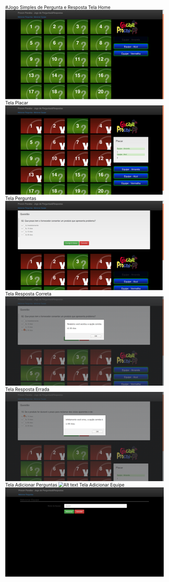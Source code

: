 #Jogo Simples de Pergunta e Resposta
Tela Home
![Alt text](/sprint/home.png?raw=true "Home")
Tela Placar
![Alt text](/sprint/placar.png?raw=true "Placar")
Tela Perguntas
![Alt text](/sprint/pergunta.png?raw=true "Pergunta")
Tela Resposta Correta
![Alt text](/sprint/resposta_correta.png?raw=true "Correta")
Tela Resposta Errada
![Alt text](/sprint/resposta_incorreta.png?raw=true "Errada")
Tela Adicionar Perguntas
![Alt text](/sprint/adicionar_pergunta.png?raw=true "Adicionar Pergunta")
Tela Adicionar Equipe
![Alt text](/sprint/adicionar_equipe.png?raw=true "Adicionar Equipe")
